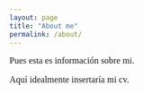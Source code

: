 ```yaml
---
layout: page
title: "About me"
permalink: /about/
---
```



<p style="font-family:Source Sans Pro; font-size:12pt;"> Pues esta es información sobre mi. </p>
<p style="font-family:Source Sans Pro; font-size:12pt;"> Aquí idealmente insertaría mi cv. </p>
